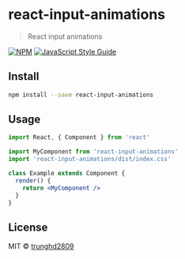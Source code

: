# react-input-animations

> React input animations

[![NPM](https://img.shields.io/npm/v/react-input-animations.svg)](https://www.npmjs.com/package/react-input-animations) [![JavaScript Style Guide](https://img.shields.io/badge/code_style-standard-brightgreen.svg)](https://standardjs.com)

## Install

```bash
npm install --save react-input-animations
```

## Usage

```jsx
import React, { Component } from 'react'

import MyComponent from 'react-input-animations'
import 'react-input-animations/dist/index.css'

class Example extends Component {
  render() {
    return <MyComponent />
  }
}
```

## License

MIT © [trunghd2809](https://github.com/trunghd2809)
